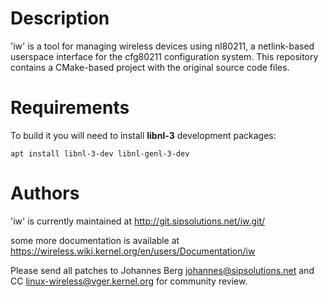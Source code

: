 # Description
'iw' is a tool for managing wireless devices using nl80211, a netlink-based userspace interface for the cfg80211 configuration system.
This repository contains a CMake-based project with the original source code files.

# Requirements
To build it you will need to install **libnl-3** development packages:

`apt install libnl-3-dev libnl-genl-3-dev`

# Authors
'iw' is currently maintained at
http://git.sipsolutions.net/iw.git/

some more documentation is available at
https://wireless.wiki.kernel.org/en/users/Documentation/iw

Please send all patches to Johannes Berg <johannes@sipsolutions.net>
and CC linux-wireless@vger.kernel.org for community review.
